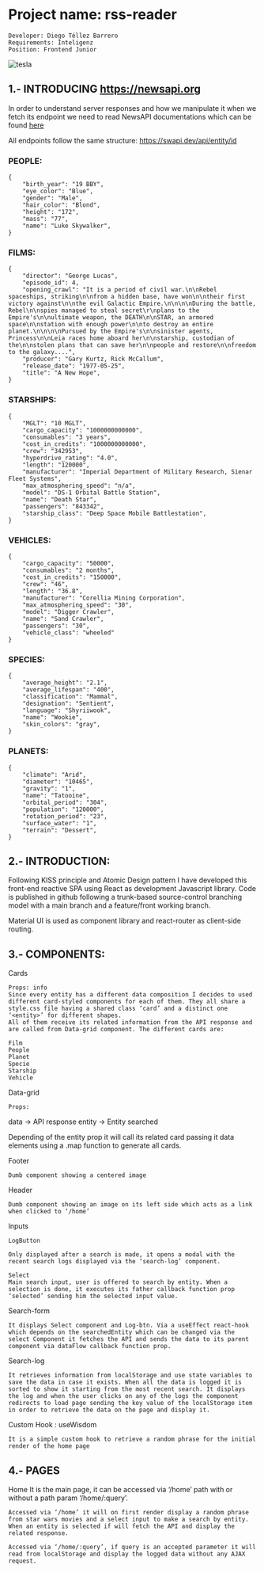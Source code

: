 # Project name: rss-reader 
        
    Developer: Diego Téllez Barrero
    Requirements: Inteligenz
    Position: Frontend Junior


![tesla](https://github.com/dtellz/rss-reader/blob/feature/master/src/assets/tesla.png?raw=true)


## 1.- INTRODUCING [https://newsapi.org ](https://newsapi.org ) 

In order to understand server responses and how we manipulate it when we fetch its endpoint we need to read NewsAPI documentations which can be found [here ](https://newsapi.org/docs) 

All endpoints follow the same structure: https://swapi.dev/api/entity/id

### PEOPLE:

    {
        "birth_year": "19 BBY",
        "eye_color": "Blue",
        "gender": "Male",
        "hair_color": "Blond",
        "height": "172",
        "mass": "77",
        "name": "Luke Skywalker",
    }
### FILMS:
    {
        "director": "George Lucas",
        "episode_id": 4,
        "opening_crawl": "It is a period of civil war.\n\nRebel spaceships, striking\n\nfrom a hidden base, have won\n\ntheir first victory against\n\nthe evil Galactic Empire.\n\n\n\nDuring the battle, Rebel\n\nspies managed to steal secret\r\nplans to the Empire's\n\nultimate weapon, the DEATH\n\nSTAR, an armored space\n\nstation with enough power\n\nto destroy an entire planet.\n\n\n\nPursued by the Empire's\n\nsinister agents, Princess\n\nLeia races home aboard her\n\nstarship, custodian of the\n\nstolen plans that can save her\n\npeople and restore\n\nfreedom to the galaxy....",
        "producer": "Gary Kurtz, Rick McCallum",
        "release_date": "1977-05-25",
        "title": "A New Hope",
    }

### STARSHIPS:

    {
        "MGLT": "10 MGLT",
        "cargo_capacity": "1000000000000",
        "consumables": "3 years",
        "cost_in_credits": "1000000000000",
        "crew": "342953",
        "hyperdrive_rating": "4.0",
        "length": "120000",
        "manufacturer": "Imperial Department of Military Research, Sienar Fleet Systems",
        "max_atmosphering_speed": "n/a",
        "model": "DS-1 Orbital Battle Station",
        "name": "Death Star",
        "passengers": "843342",
        "starship_class": "Deep Space Mobile Battlestation",
    }

### VEHICLES:

    {
        "cargo_capacity": "50000",
        "consumables": "2 months",
        "cost_in_credits": "150000",
        "crew": "46",
        "length": "36.8",
        "manufacturer": "Corellia Mining Corporation",
        "max_atmosphering_speed": "30",
        "model": "Digger Crawler",
        "name": "Sand Crawler",
        "passengers": "30",
        "vehicle_class": "wheeled"
    }


### SPECIES:

    {
        "average_height": "2.1",
        "average_lifespan": "400",
        "classification": "Mammal",
        "designation": "Sentient",
        "language": "Shyriiwook",
        "name": "Wookie",
        "skin_colors": "gray",
    }

### PLANETS:

    {
        "climate": "Arid",
        "diameter": "10465",
        "gravity": "1",
        "name": "Tatooine",
        "orbital_period": "304",
        "population": "120000",
        "rotation_period": "23",
        "surface_water": "1",
        "terrain": "Dessert",
    }

## 2.- INTRODUCTION:

Following KISS principle and Atomic Design pattern I have developed this front-end reactive SPA using React as development Javascript library. Code is published in github following a trunk-based source-control branching model with a main branch and a feature/front working branch.

Material UI is used as component library and react-router as client-side routing.

## 3.- COMPONENTS:

Cards

	Props: info
	Since every entity has a different data composition I decides to used different card-styled components for each of them. They all share a style.css file having a shared class ‘card’ and a distinct one ‘<entity>’ for different shapes.
	All of them receive its related information from the API response and are called from Data-grid component. The different cards are:

	Film	
	People
	Planet
	Specie
	Starship
	Vehicle

Data-grid

	Props: 
data -> API response
entity -> Entity searched

Depending of the entity prop it will call its related card passing it data elements using a .map function to generate all cards.

		
Footer

	Dumb component showing a centered image




Header

	Dumb component showing an image on its left side which acts as a link when clicked to ‘/home’

Inputs

	LogButton
	
	Only displayed after a search is made, it opens a modal with the recent search logs displayed via the ‘search-log’ component.

	Select
	Main search input, user is offered to search by entity. When a selection is done, it executes its father callback function prop ‘selected’ sending him the selected input value.

Search-form

	It displays Select component and Log-btn. Via a useEffect react-hook which depends on the searchedEntity which can be changed via the select Component it fetches the API and sends the data to its parent component via dataFlow callback function prop.

Search-log

	It retrieves information from localStorage and use state variables to save the data in case it exists. When all the data is logged it is sorted to show it starting from the most recent search. It displays the log and when the user clicks on any of the logs the component redirects to load page sending the key value of the localStorage item in order to retrieve the data on the page and display it.

Custom Hook : useWisdom
	
	It is a simple custom hook to retrieve a random phrase for the initial render of the home page


## 4.- PAGES

Home
	It is the main page, it can be accessed via ‘/home’ path with or without a path param ‘/home/:query’.

	Accessed via ‘/home’ it will on first render display a random phrase from star wars movies and a select input to make a search by entity. When an entity is selected if will fetch the API and display the related response. 

	Accessed via ‘/home/:query’, if query is an accepted parameter it will read from localStorage and display the logged data without any AJAX request.